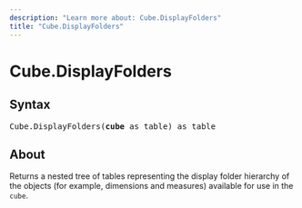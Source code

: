 ```yaml
---
description: "Learn more about: Cube.DisplayFolders"
title: "Cube.DisplayFolders"
---
```

# Cube.DisplayFolders

## Syntax

<pre>
Cube.DisplayFolders(<b>cube</b> as table) as table
</pre>

## About

Returns a nested tree of tables representing the display folder hierarchy of the objects (for example, dimensions and measures) available for use in the `cube`.
